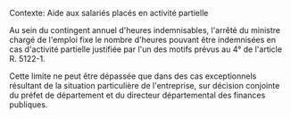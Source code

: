 Contexte: Aide aux salariés placés en activité partielle

Au sein du contingent annuel d'heures indemnisables, l'arrêté du ministre chargé de l'emploi fixe le nombre d'heures pouvant être indemnisées en cas d'activité partielle justifiée par l'un des motifs prévus au 4° de l'article R. 5122-1.

Cette limite ne peut être dépassée que dans des cas exceptionnels résultant de la situation particulière de l'entreprise, sur décision conjointe du préfet de département et du directeur départemental des finances publiques.
